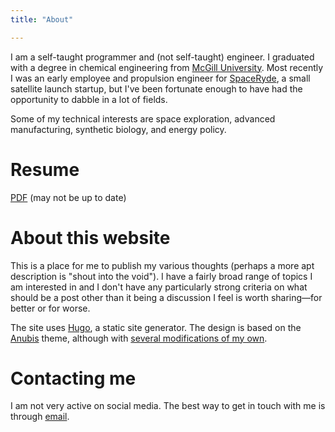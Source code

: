 ```yaml
---
title: "About"

---
```


I am a self-taught programmer and (not self-taught) engineer. I graduated with a degree in chemical engineering from [McGill University](https://www.mcgill.ca/). Most recently I was an early employee and propulsion engineer for [SpaceRyde](https://www.spaceryde.com/), a small satellite launch startup, but I've been fortunate enough to have had the opportunity to dabble in a lot of fields. 

Some of my technical interests are space exploration, advanced manufacturing, synthetic biology, and energy policy.

# Resume
[PDF](/doc/CV.pdf) (may not be up to date)

# About this website 
This is a place for me to publish my various thoughts (perhaps a more apt description is "shout into the void"). I have a fairly broad range of topics I am interested in and I don't have any particularly strong criteria on what should be a post other than it being a discussion I feel is worth sharing&mdash;for better or for worse. 

The site uses [Hugo](https://gohugo.io/), a static site generator. The design is based on the [Anubis](https://github.com/mitrichius/hugo-theme-anubis) theme, although with [several modifications of my own](https://github.com/LiemDQ/hugo-theme-anubis).

# Contacting me
I am not very active on social media. The best way to get in touch with me is through [email](mailto:liem.daq@gmail.com).